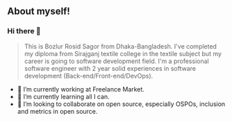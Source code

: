 ## About myself!
### Hi there 👋
> This is Bozlur Rosid Sagor from Dhaka-Bangladesh. I've completed my diploma from Sirajganj textile college in the textile subject but my career is going to  software development field. I'm a professional software engineer with 2 year solid experiences in software development (Back-end/Front-end/DevOps).

- 🔭 I’m currently working at Freelance Market.
- 🌱 I’m currently learning all I can.
- 👯 I’m looking to collaborate on open source, especially OSPOs, inclusion and metrics in open source.
